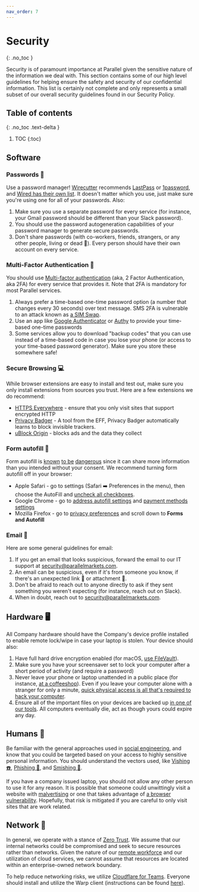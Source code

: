 ```yaml
---
nav_order: 7
---
```

# Security
{: .no_toc }

Security is of paramount importance at Parallel given the sensitive nature of the information we deal with. This section contains some of our high level guidelines for helping ensure the safety and security of our confidential information. This list is certainly not complete and only represents a small subset of our overall security guidelines found in our Security Policy.

## Table of contents
{: .no_toc .text-delta }

1. TOC
{:toc}

## Software
### Passwords :closed_lock_with_key:
Use a password manager!  [Wirecutter](https://thewirecutter.com/reviews/best-password-managers/) recommends [LastPass](https://www.lastpass.com/) or [1password](https://1password.com/), and [Wired has their own list](https://www.wired.com/story/best-password-managers/).  It doesn't matter which you use, just make sure you're using one for all of your passwords. Also:

1. Make sure you use a separate password for every service (for instance, your Gmail password should be different than your Slack password).
1. You should use the password autogeneration capabilities of your password manager to generate secure passwords.
1. Don't share passwords (with co-workers, friends, strangers, or any other people, living or dead :ghost:).  Every person should have their own account on every service.

### Multi-Factor Authentication :iphone:
You should use [Multi-factor authentication](https://en.wikipedia.org/wiki/Multi-factor_authentication) (aka, 2 Factor Authentication, aka 2FA) for every service that provides it.  Note that 2FA is mandatory for most Parallel services.

1. Always prefer a time-based one-time password option (a number that changes every 30 seconds) over text message.  SMS 2FA is vulnerable to an attack known as [a SIM Swap](https://www.wired.com/story/sim-swap-attack-defend-phone/).
1. Use an app like [Google Authenticator](https://support.google.com/accounts/answer/1066447?hl=en&ref_topic=2954345) or [Authy](https://authy.com) to provide your time-based one-time passwords
1. Some services allow you to download "backup codes" that you can use instead of a time-based code in case you lose your phone (or access to your time-based password generator).  Make sure you store these somewhere safe!

### Secure Browsing :computer:
While browser extensions are easy to install and test out, make sure you only install extensions from sources you trust.  Here are a few extensions we do recommend:

* [HTTPS Everywhere](https://www.eff.org/https-everywhere) - ensure that you only visit sites that support encrypted HTTP
* [Privacy Badger](https://privacybadger.org) - A tool from the EFF, Privacy Badger automatically learns to block invisible trackers.
* [uBlock Origin](https://github.com/gorhill/uBlock#installation) - blocks ads and the data they collect

### Form autofill :memo:
Form autofill is [known](https://www.popularmechanics.com/technology/security/a24687/autofill-bad/) [to be](https://www.techadvisory.org/2019/01/the-dangers-of-autocomplete-passwords/) [dangerous](https://thehackernews.com/2017/01/browser-autofill-phishing.html) since it can share more information than you intended without your consent. We recommend turning form autofill off in your browser:

* Apple Safari - go to settings (Safari ➡️ Preferences in the menu), then choose the AutoFill and [uncheck all checkboxes](https://support.apple.com/guide/safari/autofill-ibrwa005/mac).
* Google Chrome - go to [address autofill settings](chrome://settings/addresses) and [payment methods settings](chrome://settings/payments)
* Mozilla Firefox - go to [privacy preferences](about:preferences#privacy) and scroll down to **Forms and Autofill**

### Email :email:
Here are some general guidelines for email:

1. If you get an email that looks suspicious, forward the email to our IT support at [security@parallelmarkets.com](mailto:security@parallelmarkets.com).
1. An email can be suspicious, even if it's from someone you know, if there's an unexpected link :link: or attachment :file_folder:.
1. Don't be afraid to reach out to anyone directly to ask if they sent something you weren't expecting (for instance, reach out on Slack).
1. When in doubt, reach out to [security@parallelmarkets.com](mailto:security@parallelmarkets.com).

## Hardware :desktop_computer:
All Company hardware should have the Company's device profile installed to enable remote lock/wipe in case your laptop is stolen.  Your device should also:

1. Have full hard drive encryption enabled (for macOS, [use FileVault](https://support.apple.com/en-us/HT204837)).
1. Make sure you have your screensaver set to lock your computer after a short period of activity (and require a password)
1. Never leave your phone or laptop unattended in a public place (for instance, [at a coffeeshop](../work/where/#coffee-shops-coffee-and-co-working-spaces)).  Even if you leave your computer alone with a stranger for only a minute, [quick physical access is all that's required to hack your computer](https://en.wikipedia.org/wiki/Physical_access).
1. Ensure all of the important files on your devices are backed up [in one of our tools](../work/coordination/#communications-tools).  All computers eventually die, act as though yours could expire any day.

## Humans :bust_in_silhouette:
Be familiar with the general approaches used in [social engineering](https://en.wikipedia.org/wiki/Social_engineering_(security)), and know that you could be targeted based on your access to highly sensitive personal information.  You should understand the vectors used, like [Vishing :phone:](https://en.wikipedia.org/wiki/Social_engineering_(security)#Vishing), [Phishing :fishing_pole_and_fish:](https://en.wikipedia.org/wiki/Social_engineering_(security)#Phishing), and [Smishing :iphone:](https://en.wikipedia.org/wiki/Social_engineering_(security)#Smishing).

If you have a company issued laptop, you should not allow any other person to use it for any reason.  It is possible that someone could unwittingly visit a website with [malvertising](https://en.wikipedia.org/wiki/Malvertising) or one that takes advantage of [a browser vulnerability](https://www.zdnet.com/article/google-patches-two-more-chrome-zero-days/).  Hopefully, that risk is mitigated if you are careful to only visit sites that are work related.

## Network :satellite:
In general, we operate with a stance of [Zero Trust](https://en.wikipedia.org/wiki/Zero_Trust).  We assume that our internal networks could be compromised and seek to secure resources rather than networks.  Given the nature of our [remote workforce](../work/index.md) and our utilization of cloud services, we cannot assume that resources are located within an enterprise-owned network boundary.

To help reduce networking risks, we utilize [Cloudflare for Teams](https://www.cloudflare.com/teams/).  Everyone should install and utilize the Warp client (instructions can be found [here](https://docs.google.com/document/d/1gd_BvZug6p0SD9j77njP3fSa33nyM3cNOMAbqJ5C7fA/edit)).
